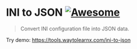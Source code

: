 # INI to JSON [![Awesome](https://cdn.rawgit.com/sindresorhus/awesome/d7305f38d29fed78fa85652e3a63e154dd8e8829/media/badge.svg)](https://github.com/sindresorhus/awesome)

>Convert INI configuration file into JSON data.

Try demo: https://tools.waytolearnx.com/ini-to-json
